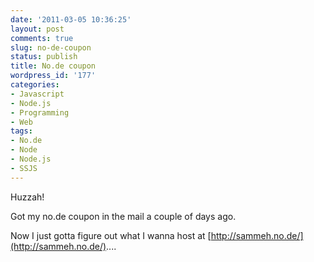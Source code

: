 ```yaml
---
date: '2011-03-05 10:36:25'
layout: post
comments: true
slug: no-de-coupon
status: publish
title: No.de coupon
wordpress_id: '177'
categories:
- Javascript
- Node.js
- Programming
- Web
tags:
- No.de
- Node
- Node.js
- SSJS
---
```


Huzzah!

Got my no.de coupon in the mail a couple of days ago.

Now I just gotta figure out what I wanna host at [http://sammeh.no.de/](http://sammeh.no.de/)....


